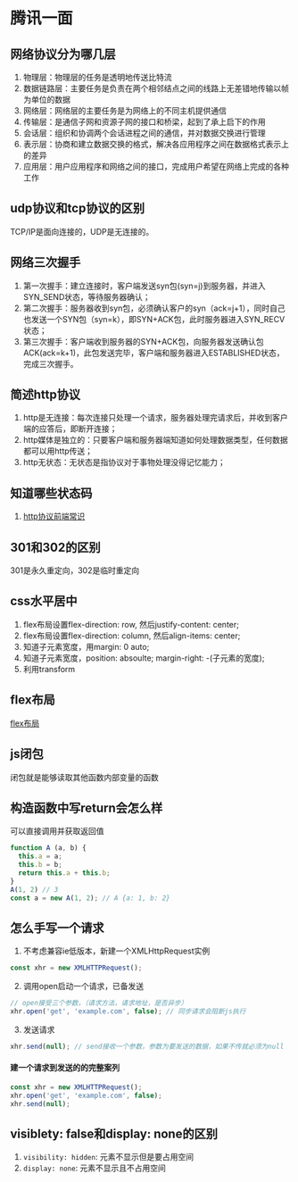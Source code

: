# 腾讯一面
## 网络协议分为哪几层
1. 物理层：物理层的任务是透明地传送比特流
2. 数据链路层：主要任务是负责在两个相邻结点之间的线路上无差错地传输以帧为单位的数据
3. 网络层：网络层的主要任务是为网络上的不同主机提供通信
4. 传输层：是通信子网和资源子网的接口和桥梁，起到了承上启下的作用
5. 会话层：组织和协调两个会话进程之间的通信，并对数据交换进行管理
6. 表示层：协商和建立数据交换的格式，解决各应用程序之间在数据格式表示上的差异
7. 应用层：用户应用程序和网络之间的接口，完成用户希望在网络上完成的各种工作
## udp协议和tcp协议的区别
TCP/IP是面向连接的，UDP是无连接的。
## 网络三次握手
1. 第一次握手：建立连接时，客户端发送syn包(syn=j)到服务器，并进入SYN_SEND状态，等待服务器确认；
2. 第二次握手：服务器收到syn包，必须确认客户的syn（ack=j+1），同时自己也发送一个SYN包（syn=k），即SYN+ACK包，此时服务器进入SYN_RECV状态；
3. 第三次握手：客户端收到服务器的SYN+ACK包，向服务器发送确认包ACK(ack=k+1)，此包发送完毕，客户端和服务器进入ESTABLISHED状态，完成三次握手。
## 简述http协议
1. http是无连接：每次连接只处理一个请求，服务器处理完请求后，并收到客户端的应答后，即断开连接；
2. http媒体是独立的：只要客户端和服务器端知道如何处理数据类型，任何数据都可以用http传送；
3. http无状态：无状态是指协议对于事物处理没得记忆能力；
## 知道哪些状态码
1. [http协议前端常识](https://segmentfault.com/a/1190000014100927)
## 301和302的区别
301是永久重定向，302是临时重定向
## css水平居中
1. flex布局设置flex-direction: row, 然后justify-content: center;
2. flex布局设置flex-direction: column, 然后align-items: center;
3. 知道子元素宽度，用margin: 0 auto;
4. 知道子元素宽度，position: absoulte; margin-right: -(子元素的宽度);
5. 利用transform
## flex布局
[flex布局](http://www.ruanyifeng.com/blog/2015/07/flex-grammar.html)
## js闭包
闭包就是能够读取其他函数内部变量的函数
## 构造函数中写return会怎么样
可以直接调用并获取返回值
```javascript
function A (a, b) {
  this.a = a;
  this.b = b;
  return this.a + this.b;
}
A(1, 2) // 3
const a = new A(1, 2); // A {a: 1, b: 2}
```
## 怎么手写一个请求
1. 不考虑兼容ie低版本，新建一个XMLHttpRequest实例
```javascript
const xhr = new XMLHTTPRequest();
```
2. 调用open启动一个请求，已备发送
```javascript
// open接受三个参数，（请求方法，请求地址，是否异步）
xhr.open('get', 'example.com', false); // 同步请求会阻断js执行
```
3. 发送请求
```javascript
xhr.send(null); // send接收一个参数，参数为要发送的数据，如果不传就必须为null
```
#### 建一个请求到发送的的完整案列
```javascript
const xhr = new XMLHTTPRequest();
xhr.open('get', 'example.com', false);
xhr.send(null);
```
## visiblety: false和display: none的区别
1. `visibility: hidden`: 元素不显示但是要占用空间
2. `display: none`: 元素不显示且不占用空间